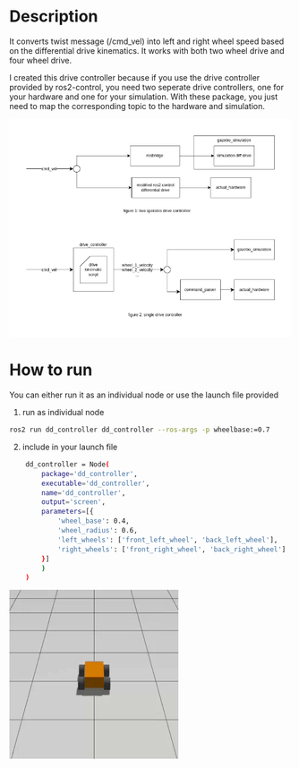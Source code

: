 # Description
It converts twist message (/cmd_vel) into left and right wheel speed based on the differential drive kinematics. It works with both two wheel drive and four wheel drive.

I created this drive controller because if you use the drive controller provided by ros2-control, you need two seperate drive controllers, one for your hardware and one for your simulation. With these package, you just need to map the corresponding topic to the hardware and simulation.

![differential_drive](doc/wheel_controller.drawio.png)


# How to run
You can either run it as an individual node or use the launch file provided

1. run as individual node
```bash
ros2 run dd_controller dd_controller --ros-args -p wheelbase:=0.7
```

2. include in your launch file
```bash
    dd_controller = Node(
        package='dd_controller',
        executable='dd_controller',
        name='dd_controller',
        output='screen',
        parameters=[{
            'wheel_base': 0.4,
            'wheel_radius': 0.6,
            'left_wheels': ['front_left_wheel', 'back_left_wheel'],
            'right_wheels': ['front_right_wheel', 'back_right_wheel']
        }]
        ) 
    )
```

![differential_drive_demo](doc/diff_drive_animation.gif)